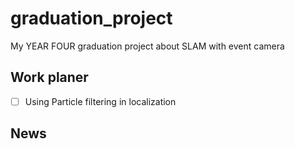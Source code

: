 # graduation_project

My YEAR FOUR graduation project about SLAM with event camera

## Work planer

- [ ] Using Particle filtering in localization


## News
